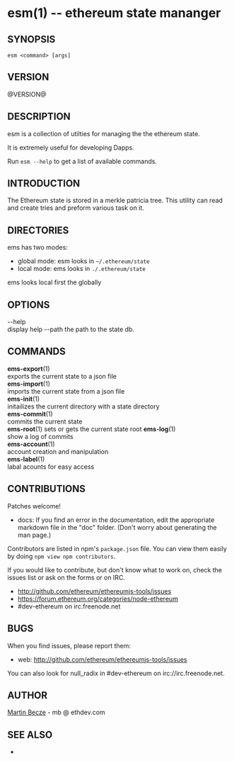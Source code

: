 esm(1) -- ethereum state mananger
==============================

## SYNOPSIS

  `esm <command> [args]`

## VERSION

@VERSION@

## DESCRIPTION

esm is a collection of utilties for managing the the ethereum state.

It is extremely useful for developing Dapps.

Run `esm --help` to get a list of available commands.

## INTRODUCTION
The Ethereum state is stored in a merkle patricia tree. This utility can read and create tries and preform various task on it.

## DIRECTORIES

ems has two modes:

* global mode:
  esm looks in `~/.ethereum/state`
* local mode:
  ems looks in `./.ethereum/state`
  
ems looks local first the globally

## OPTIONS

  --help  
    display help
  --path
    the path to the state db.

## COMMANDS

  **ems-export**(1)  
    exports the current state to a json file  
  **ems-import**(1)  
    imports the current state from a json file  
  **ems-init**(1)  
    initailizes the current directory with a state directory  
  **ems-commit**(1)  
    commits the current state  
  **ems-root**(1)
    sets or gets the current state root
  **ems-log**(1)  
    show a log of commits  
  **ems-account**(1)  
    account creation and manipulation   
  **ems-label**(1)  
    labal acounts for easy access   

## CONTRIBUTIONS

Patches welcome!

* docs:
  If you find an error in the documentation, edit the appropriate markdown
  file in the "doc" folder.  (Don't worry about generating the man page.)

Contributors are listed in npm's `package.json` file.  You can view them
easily by doing `npm view npm contributors`.

If you would like to contribute, but don't know what to work on, check
the issues list or ask on the forms or on IRC.

* <http://github.com/ethereum/ethereumjs-tools/issues>
* <https://forum.ethereum.org/categories/node-ethereum>
* #dev-ethereum  on irc.freenode.net

## BUGS

When you find issues, please report them:

* web:
  <http://github.com/ethereum/ethereumjs-tools/issues>

You can also look for null_radix in #dev-ethereum on irc://irc.freenode.net. 

## AUTHOR

[Martin Becze](https://wanderer.github.io/) - mb @ ethdev.com

## SEE ALSO

*

